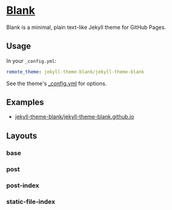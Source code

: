 # [Blank](https://jekyll-theme-blank.github.io/)

Blank is a minimal, plain text-like Jekyll theme for GitHub Pages.

## Usage

In your `_config.yml`:

```yaml
remote_theme: jekyll-theme-blank/jekyll-theme-blank
```

See the theme's [_config.yml](_config.yml) for options.

## Examples

* [jekyll-theme-blank/jekyll-theme-blank.github.io](https://github.com/jekyll-theme-blank/jekyll-theme-blank.github.io)

## Layouts

### base

### post

### post-index

### static-file-index
